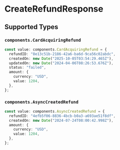 # CreateRefundResponse


## Supported Types

### `components.CardAcquiringRefund`

```typescript
const value: components.CardAcquiringRefund = {
  refundID: "8e13c51b-2186-42a6-ba6d-9ca56c02abdc",
  createdOn: new Date("2025-10-05T03:54:29.465Z"),
  updatedOn: new Date("2024-04-06T08:26:53.676Z"),
  status: "failed",
  amount: {
    currency: "USD",
    value: 1204,
  },
};
```

### `components.AsyncCreatedRefund`

```typescript
const value: components.AsyncCreatedRefund = {
  refundID: "4efb5f06-8836-4bcb-b0a3-a693ae51f8df",
  createdOn: new Date("2024-07-24T08:00:42.998Z"),
  amount: {
    currency: "USD",
    value: 1204,
  },
};
```

